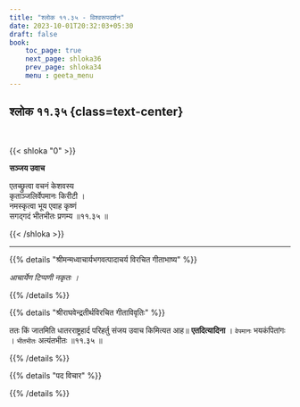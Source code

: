 ```yaml
---
title: "श्लोक ११.३५ - विश्वरूपदर्शन"
date: 2023-10-01T20:32:03+05:30
draft: false
book:
    toc_page: true
    next_page: shloka36
    prev_page: shloka34
    menu : geeta_menu
---
```




## श्लोक ११.३५ {class=text-center}

<br/>

{{< shloka  "0"  >}}

**सञ्जय उवाच**

एतच्छ्रुत्वा वचनं केशवस्य  
कृताञ्जलिर्वेपमानः किरीटी ।    
नमस्कृत्वा भूय एवाह कृष्णं  
सगद्गदं भीतभीतः प्रणम्य ॥११.३५ ॥

{{< /shloka >}}

---


{{% details "श्रीमन्मध्वाचार्यभगवत्पादाचर्य विरचित  गीताभाष्य" %}}

*आचार्येण टिप्पणी नकृतः ।*

{{% /details %}}



{{% details "श्रीराघवेन्द्रतीर्थविरचित गीताविवृतिः" %}}

ततः किं जातमिति धातरराष्ट्रहार्द परिहर्तु संजय उवाच किमित्यत
आह॥ **एतदित्यादिना** । `वेपमानः` भयकंपितांगः । 
`भीतभीतः` अत्यंतभीतः ॥११.३५ ॥

{{% /details %}}



{{% details "पद विचार" %}}


{{% /details %}}
